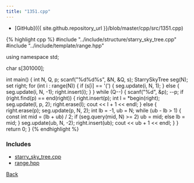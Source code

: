 ```yaml
---
title: "1351.cpp"
---
```


- [GitHub]({{ site.github.repository_url }}/blob/master/cpp/src/1351.cpp)

{% highlight cpp %}
#include "../include/structure/starry_sky_tree.cpp"
#include "../include/template/range.hpp"

using namespace std;

char s[301000];

int main() {
  int N, Q, p;
  scanf("%d%d%s", &N, &Q, s);
  StarrySkyTree<int> seg(N);
  set<int> right;
  for (int i : range(N)) {
    if (s[i] == '(') {
      seg.update(i, N, 1);
    }
    else {
      seg.update(i, N, -1);
      right.insert(i);
    }
  }
  while (Q--) {
    scanf("%d", &p);
    --p;
    if (right.find(p) == end(right)) {
      right.insert(p);
      int l = *begin(right);
      seg.update(l, p, 2);
      right.erase(l);
      cout << l + 1 << endl;
    }
    else {
      right.erase(p);
      seg.update(p, N, 2);
      int lb = -1, ub = N;
      while (ub - lb > 1) {
        const int mid = (lb + ub) / 2;
        if (seg.query(mid, N) >= 2)
          ub = mid;
        else
          lb = mid;
      }
      seg.update(ub, N, -2);
      right.insert(ub);
      cout << ub + 1 << endl;
    }
  }
  return 0;
}
{% endhighlight %}

### Includes

- [starry_sky_tree.cpp](../include/structure/starry_sky_tree)
- [range.hpp](../include/template/range)

[Back](..)
